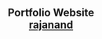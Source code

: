 <h2 align="center">
  Portfolio Website<br/>
  <a href="https://rajanand.vercel.app/" target="_blank">rajanand</a>
</h2>
